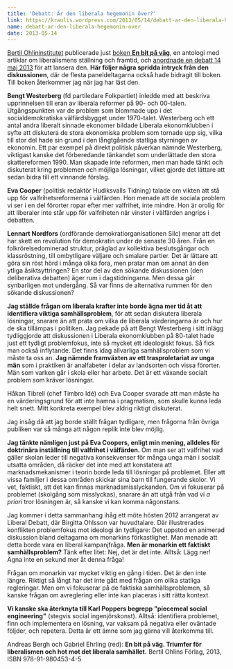 ```yaml
---
title: 'Debatt: Är den liberala hegemonin över?'
link: https://kraulis.wordpress.com/2013/05/14/debatt-ar-den-liberala-hegemonin-over/
name: debatt-ar-den-liberala-hegemonin-over
date: 2013-05-14
---
```

[Bertil Ohlininstitutet](http://www.ohlininstitutet.se/) publicerade just [boken **En bit på väg**](http://www.ohlininstitutet.se/2013/05/13/en-bit-pa-vag/), en antologi med artiklar om liberalismens ställning och framtid, och [anordnade en debatt 14 maj 2013](http://www.ohlininstitutet.se/2013/05/02/ar-den-liberala-hegemonin-over/) för att lansera den. **Här följer några spridda intryck från den diskussionen**, där de flesta paneldeltagarna också hade bidragit till boken. Till boken återkommer jag när jag har läst den.



**Bengt Westerberg** (fd partiledare Folkpartiet) inledde med att beskriva upprinnelsen till eran av liberala reformer på 90- och 00-talen. Utgångspunkten var de problem som blommade upp i det socialdemokratiska välfärdsbygget under 1970-talet. Westerberg och ett antal andra liberalt sinnade ekonomer bildade Liberala ekonomklubben i syfte att diskutera de stora ekonomiska problem som tornade upp sig, vilka till stor del hade sin grund i den långtgående statliga styrningen av ekonomin. Ett par exempel på direkt politisk påverkan nämnde Westerberg, viktigast kanske det förberedande tänkandet som underlättade den stora skattereformen 1990. Man skapade inte reformen, men man hade tänkt och diskuterat kring problemen och möjliga lösningar, vilket gjorde det lättare att sedan bidra till ett vinnande förslag.

**Eva Cooper** (politisk redaktör Hudiksvalls Tidning) talade om vikten att stå upp för valfrihetsreformerna i välfärden. Hon menade att de sociala problem vi ser i en del förorter ropar efter mer valfrihet, inte mindre. Hon är orolig för att liberaler inte står upp för valfriheten när vinster i välfärden angrips i debatten.

**Lennart Nordfors** (ordförande demokratiorganisationen Silc) menar att det har skett en revolution för demokratin under de senaste 30 åren. Från en folkrörelsedominerad struktur, präglad av kollektiva beslutsgångar och klassröstning, till ombytligare väljare och smalare partier. Det är lättare att göra sin röst hörd i många olika fora, men pratar man om annat än den ytliga åsiktsyttringen? En stor del av den sökande diskussionen (den deliberativa debatten) äger rum i dagstidningarna. Men dessa går synbarligen mot undergång. Så var finns de alternativa rummen för den sökande diskussionen?

**Jag ställde frågan om liberala krafter inte borde ägna mer tid åt att identifiera viktiga samhällsproblem**, för att sedan diskutera liberala lösningar, snarare än att prata om vilka de liberala värderingarna är och hur de ska tillämpas i politiken. Jag pekade på att Bengt Westerberg i sitt inlägg tydliggjorde att diskussionen i Liberala ekonomklubben på 80-talet hade just ett tydligt problemfokus, inte så mycket ett ideologiskt fokus. Så fick man också inflytande. Det finns idag allvarliga samhällsproblem som vi måste ta oss an. **Jag nämnde framväxten av ett trasproletariat av unga män** som i praktiken är analfabeter i delar av landsorten och vissa förorter. Män som varken går i skola eller har arbete. Det är ett växande socialt problem som kräver lösningar.

Håkan Tibrell (chef Timbro Idé) och Eva Cooper svarade att man måste ha en värderingsgrund för att inte hamna i pragmatism, som skulle kunna leda helt snett. Mitt konkreta exempel blev aldrig riktigt diskuterat.

Jag insåg då att jag borde ställt frågan tydligare, men frågorna från övriga publiken var så många att någon replik inte blev möjlig.

**Jag tänkte nämligen just på Eva Coopers, enligt min mening, alldeles för doktrinära inställning till valfrihet i välfärden.** Om man ser att valfrihet vad gäller skolan leder till negativa konsekvenser för många unga män i socialt utsatta områden, då räcker det inte med att konstatera att marknadsmekanismer i teorin borde leda till lösningar på problemet. Eller att vissa familjer i dessa områden skickar sina barn till fungerande skolor. Vi vet, faktiskt, att det kan finnas marknadsmisslyckanden. Om vi fokuserar på problemet (skolgång som misslyckas), snarare än att utgå från vad vi *a priori* tror lösningen är, så kanske vi kan komma någonstans.

Jag kommer i detta sammanhang ihåg ett möte hösten 2012 arrangerat av Liberal Debatt, där Birgitta Ohlsson var huvudtalare. Där illustrerades konflikten problemfokus mot ideologi än tydligare: Det uppstod en animerad diskussion bland deltagarna om monarkins förkastlighet. Man menade att detta borde vara en liberal kampanjfråga. **Men är monarkin ett faktiskt samhällsproblem?** Tänk efter litet: Nej, det är det inte. Alltså: Lägg ner! Ägna inte en sekund mer åt denna fråga!

Frågan om monarkin var mycket viktig en gång i tiden. Det är den inte längre. Riktigt så långt har det inte gått med frågan om olika statliga regleringar. Men om vi fokuserar på de faktiska samhällsproblemen, så kanske frågan om avreglering eller inte kan placeras i sitt rätta kontext.

**Vi kanske ska återknyta till Karl Poppers begrepp "piecemeal social engineering"** (stegvis social ingenjörskonst). Alltså: identifiera problemet, finn och implementera en lösning, var vaksam på negativa eller oväntade följder, och repetera. Detta är ett ämne som jag gärna vill återkomma till.

Andreas Bergh och Gabriel Ehrling (red): **En bit på väg. Triumfer för liberalismen och hot mot det liberala samhället.** Bertil Ohlins Förlag, 2013, ISBN 978-91-980453-4-5

